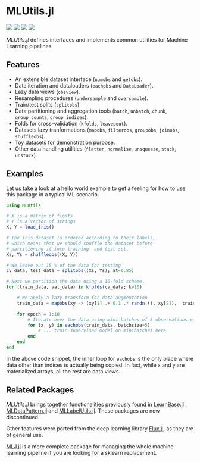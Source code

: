# MLUtils.jl

[![](https://img.shields.io/badge/docs-stable-blue.svg)](https://JuliaML.github.io/MLUtils.jl/stable)
[![](https://img.shields.io/badge/docs-dev-blue.svg)](https://JuliaML.github.io/MLUtils.jl/dev)
[![](https://github.com/JuliaML/MLUtils.jl/actions/workflows/CI.yml/badge.svg?branch=main)](https://github.com/JuliaML/MLUtils.jl/actions/workflows/CI.yml?query=branch%3Amain)
[![](https://codecov.io/gh/JuliaML/MLUtils.jl/branch/main/graph/badge.svg)](https://codecov.io/gh/JuliaML/MLUtils.jl)

*MLUtils.jl* defines interfaces and implements common utilities for Machine Learning pipelines.

## Features

- An extensible dataset interface  (`numobs` and `getobs`).
- Data iteration and dataloaders (`eachobs` and `DataLoader`).
- Lazy data views (`obsview`). 
- Resampling procedures (`undersample` and `oversample`).
- Train/test splits (`splitobs`) 
- Data partitioning and aggregation tools (`batch`, `unbatch`, `chunk`, `group_counts`, `group_indices`).
- Folds for cross-validation (`kfolds`, `leavepout`).
- Datasets lazy tranformations (`mapobs`, `filterobs`, `groupobs`, `joinobs`, `shuffleobs`).
- Toy datasets for demonstration purpose. 
- Other data handling utilities (`flatten`, `normalise`, `unsqueeze`, `stack`, `unstack`).


## Examples

Let us take a look at a hello world example to get a feeling for 
how to use this package in a typical ML scenario. 

```julia
using MLUtils

# X is a matrix of floats
# Y is a vector of strings
X, Y = load_iris()

# The iris dataset is ordered according to their labels,
# which means that we should shuffle the dataset before
# partitioning it into training- and test-set.
Xs, Ys = shuffleobs((X, Y))

# We leave out 15 % of the data for testing
cv_data, test_data = splitobs((Xs, Ys); at=0.85)

# Next we partition the data using a 10-fold scheme.
for (train_data, val_data) in kfolds(cv_data; k=10)

    # We apply a lazy transform for data augmentation
    train_data = mapobs(xy -> (xy[1] .+ 0.1 .* randn.(), xy[2]),  train_data)

    for epoch = 1:10
        # Iterate over the data using mini-batches of 5 observations each
        for (x, y) in eachobs(train_data, batchsize=5)
            # ... train supervised model on minibatches here
        end
    end
end
```

In the above code snippet, the inner loop for `eachobs` is the
only place where data other than indices is actually being
copied. In fact, while `x` and `y` are materialized arrays, 
all the rest are data views. 


## Related Packages

*MLUtils.jl* brings together functionalities previously found in [LearnBase.jl](https://github.com/JuliaML/LearnBase.jl) , [MLDataPattern.jl](https://github.com/JuliaML/MLDataPattern.jl) and [MLLabelUtils.jl](https://github.com/JuliaML/MLLabelUtils.jl). These packages are now discontinued. 

Other features were ported from the deep learning library [Flux.jl](https://github.com/FluxML/Flux.jl), as they are of general use. 

[MLJ.jl](https://alan-turing-institute.github.io/MLJ.jl/dev/) is a more complete package for managing the whole machine learning pipeline if you are looking for a sklearn replacement.
